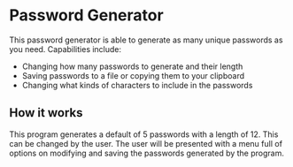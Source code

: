 # Password Generator

This password generator is able to generate as many unique passwords as you need. Capabilities include:
- Changing how many passwords to generate and their length
- Saving passwords to a file or copying them to your clipboard
- Changing what kinds of characters to include in the passwords

## How it works
This program generates a default of 5 passwords with a length of 12. This can be changed by the user.
The user will be presented with a menu full of options on modifying and saving the passwords generated by the program.
